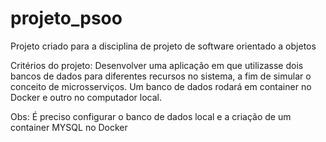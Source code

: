 # projeto_psoo
Projeto criado para a disciplina de projeto de software orientado a objetos

Critérios do projeto:
Desenvolver uma aplicação em que utilizasse dois bancos de dados para diferentes recursos no sistema, 
a fim de simular o conceito de microsserviços.
Um banco de dados rodará em container no Docker e outro no computador local.

Obs: É preciso configurar o banco de dados local e a criação de um container MYSQL no Docker
